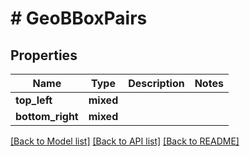 # # GeoBBoxPairs

## Properties

Name | Type | Description | Notes
------------ | ------------- | ------------- | -------------
**top_left** | **mixed** |  |
**bottom_right** | **mixed** |  |

[[Back to Model list]](../../README.md#models) [[Back to API list]](../../README.md#endpoints) [[Back to README]](../../README.md)
